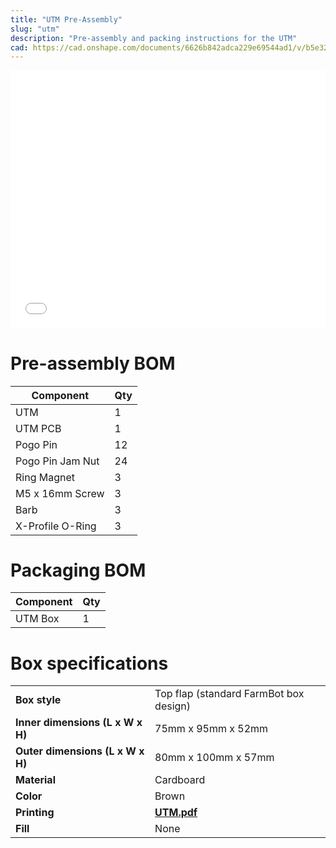 ```yaml
---
title: "UTM Pre-Assembly"
slug: "utm"
description: "Pre-assembly and packing instructions for the UTM"
cad: https://cad.onshape.com/documents/6626b842adca229e69544ad1/v/b5e323b6ae6cf9b43cd65f69/e/5875313f78d29a5696eb9956
---
```


<iframe width="100%" style="aspect-ratio: 11 / 9;" src="_images/utm_pre_assembly_rev_a.pdf" frameborder="0"></iframe>

# Pre-assembly BOM

|Component                     |Qty  |
|------------------------------|-----|
|UTM                           |1
|UTM PCB                       |1
|Pogo Pin                      |12
|Pogo Pin Jam Nut              |24
|Ring Magnet                   |3
|M5 x 16mm Screw               |3
|Barb                          |3
|X-Profile O-Ring              |3

# Packaging BOM

|Component                     |Qty  |
|------------------------------|-----|
|UTM Box                       |1

# Box specifications

|                                |                              |
|--------------------------------|------------------------------|
|**Box style**                   |Top flap (standard FarmBot box design)
|**Inner dimensions (L x W x H)**|75mm x 95mm x 52mm
|**Outer dimensions (L x W x H)**|80mm x 100mm x 57mm
|**Material**                    |Cardboard
|**Color**                       |Brown
|**Printing**                    |**[UTM.pdf](_images/utm_box_graphic.pdf)** <i class="fa fa-file-pdf-o">
|**Fill**                        |None
